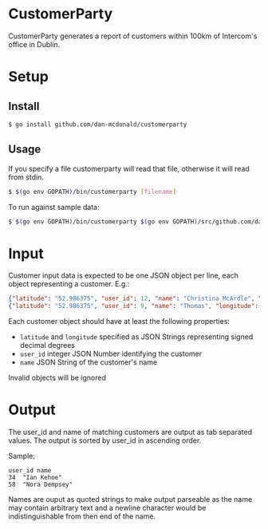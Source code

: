 # CustomerParty

CustomerParty generates a report of customers within 100km of Intercom's office
in Dublin.

# Setup
## Install

```bash
$ go install github.com/dan-mcdonald/customerparty
```

## Usage

If you specify a file customerparty will read that file, otherwise it will read
from stdin. 

```bash
$ $(go env GOPATH)/bin/customerparty [filename]
```

To run against sample data:

```bash
$ $(go env GOPATH)/bin/customerparty $(go env GOPATH)/src/github.com/dan-mcdonald/customerparty/data/customerList.txt
```

# Input

Customer input data is expected to be one JSON object per line,
each object representing a customer. E.g.:

```JSON
{"latitude": "52.986375", "user_id": 12, "name": "Christina McArdle", "longitude": "-6.043701"}
{"latitude": "52.986375", "user_id": 9, "name": "Thomas", "longitude": "-6.043701"}
```

Each customer object should have at least the following properties:
 * `latitude` and `longitude` specified as JSON Strings representing signed decimal degrees
 * `user_id` integer JSON Number identifying the customer
 * `name` JSON String of the customer's name

Invalid objects will be ignored

# Output

The user_id and name of matching customers are output as tab separated values.
The output is sorted by user_id in ascending order.

Sample:
```
user_id	name
34	"Ian Kehoe"
58	"Nora Dempsey"
```

Names are ouput as quoted strings to make output parseable as the name may
contain arbitrary text and a newline character would be indistinguishable from
then end of the name.